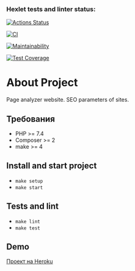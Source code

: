 ### Hexlet tests and linter status:
[![Actions Status](https://github.com/vasilysmolin/php-project-lvl3/workflows/hexlet-check/badge.svg)](https://github.com/vasilysmolin/php-project-lvl3/actions)

[![CI](https://github.com/vasilysmolin/php-project-lvl3/workflows/linter/badge.svg)](https://github.com/vasilysmolin/php-project-lvl3/actions)

[![Maintainability](https://api.codeclimate.com/v1/badges/a6a10a376bb6010ffca1/maintainability)](https://codeclimate.com/github/vasilysmolin/php-project-lvl23maintainability)

[![Test Coverage](https://api.codeclimate.com/v1/badges/a6a10a376bb6010ffca1/test_coverage)](https://codeclimate.com/github/vasilysmolin/php-project-lvl3/test_coverage)

# About Project

Page analyzer website. 
SEO parameters of sites.

## Требования

* PHP >= 7.4
* Composer >= 2
* make >= 4

## Install and start project

* `make setup`
* `make start`

## Tests and lint

* `make lint`
* `make test`

## Demo

[Проект на Heroku](https://mighty-taiga-02578.herokuapp.com/)

